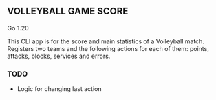 ## VOLLEYBALL GAME SCORE
Go 1.20

This CLI app is for the score and main statistics of a Volleyball match.
Registers two teams and the following actions for each of them: points, attacks, blocks, services and errors.

### TODO
- Logic for changing last action